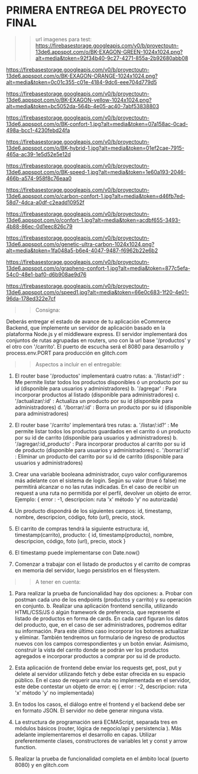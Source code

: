 # PRIMERA ENTREGA DEL PROYECTO FINAL

>>url imagenes para test:
https://firebasestorage.googleapis.com/v0/b/proyectoutn-13de6.appspot.com/o/BK-EXAGON-GREEN-1024x1024.png?alt=media&token=92f34b40-9c27-4271-855a-2b92680abb08

https://firebasestorage.googleapis.com/v0/b/proyectoutn-13de6.appspot.com/o/BK-EXAGON-ORANGE-1024x1024.png?alt=media&token=0c01c355-c01e-4184-9dc6-eee704d779d5

https://firebasestorage.googleapis.com/v0/b/proyectoutn-13de6.appspot.com/o/BK-EXAGON-yellow-1024x1024.png?alt=media&token=bc5052da-564b-4e05-ac40-7abf53838803

https://firebasestorage.googleapis.com/v0/b/proyectoutn-13de6.appspot.com/o/BK-confort-1.jpg?alt=media&token=07a158ac-0cad-498a-bcc1-4230febd24fa

https://firebasestorage.googleapis.com/v0/b/proyectoutn-13de6.appspot.com/o/BK-hybrid-1.jpg?alt=media&token=01ef2cae-7915-465a-ac39-1e5d52e5e12d

https://firebasestorage.googleapis.com/v0/b/proyectoutn-13de6.appspot.com/o/BK-speed-1.jpg?alt=media&token=1e60a193-2046-466b-a574-958f8c76eaa0

https://firebasestorage.googleapis.com/v0/b/proyectoutn-13de6.appspot.com/o/carbon-confort-1.jpg?alt=media&token=d46fb7ed-58d7-4dca-a0df-c2eadd10952f

https://firebasestorage.googleapis.com/v0/b/proyectoutn-13de6.appspot.com/o/confort-1.jpg?alt=media&token=acdbf655-3493-4b88-86ec-0d1eec826c79

https://firebasestorage.googleapis.com/v0/b/proyectoutn-13de6.appspot.com/o/genetic-ultra-carbon-1024x1024.png?alt=media&token=1fa048a5-b6e4-4047-9487-f6962b22e6b2

https://firebasestorage.googleapis.com/v0/b/proyectoutn-13de6.appspot.com/o/grapheno-confort-1.jpg?alt=media&token=877c5efa-54c0-48e1-baf0-d6b908ae9d76

https://firebasestorage.googleapis.com/v0/b/proyectoutn-13de6.appspot.com/o/speed1.jpg?alt=media&token=66e0c683-1f20-4e01-96da-178ed322e7cf


>>Consigna: 

Deberás entregar el estado de avance de tu aplicación eCommerce Backend, que
implemente un servidor de aplicación basado en la plataforma Node.js y el middleware express. El
servidor implementará dos conjuntos de rutas agrupadas en routers, uno con la url base
'/productos' y el otro con '/carrito'. El puerto de escucha será el 8080 para desarrollo y
process.env.PORT para producción en glitch.com
>>Aspectos a incluir en el entregable:

1. El router base '/productos' implementará cuatro rutas:
a. '/listar/:id?' : Me permite listar todos los productos disponibles ó un producto por su id
(disponible para usuarios y administradores)
b. '/agregar' : Para incorporar productos al listado (disponible para administradores)
c. '/actualizar/:id' : Actualiza un producto por su id (disponible para administradores)
d. '/borrar/:id' : Borra un producto por su id (disponible para administradores)

2. El router base '/carrito' implementará tres rutas:
a. '/listar/:id?' : Me permite listar todos los productos guardados en el carrito ó un
producto por su id de carrito (disponible para usuarios y administradores)
b. '/agregar/:id_producto' : Para incorporar productos al carrito por su id de producto
(disponible para usuarios y administradores)
c. '/borrar/:id' : Eliminar un producto del carrito por su id de carrito (disponible para
usuarios y administradores)

3. Crear una variable booleana administrador, cuyo valor configuraremos más adelante con el
sistema de login. Según su valor (true ó false) me permitirá alcanzar o no las rutas indicadas.
En el caso de recibir un request a una ruta no permitida por el perfil, devolver un objeto de
error. Ejemplo: { error : -1, descripcion: ruta 'x' método 'y' no autorizada}

4. Un producto dispondrá de los siguientes campos: id, timestamp, nombre, descripcion,
código, foto (url), precio, stock.

5. El carrito de compras tendrá la siguiente estructura:
id, timestamp(carrito), producto: { id, timestamp(producto), nombre, descripcion, código, foto
(url), precio, stock }

6. El timestamp puede implementarse con Date.now()

7. Comenzar a trabajar con el listado de productos y el carrito de compras en memoria del
servidor, luego persistirlos en el filesystem.

>>A tener en cuenta:

1. Para realizar la prueba de funcionalidad hay dos opciones:
a. Probar con postman cada uno de los endpoints (productos y carrito) y su operación en
conjunto.
b. Realizar una aplicación frontend sencilla, utilizando HTML/CSS/JS ó algún framework de
preferencia, que represente el listado de productos en forma de cards. En cada card
figuran los datos del producto, que, en el caso de ser administradores, podremos editar
su información. Para este último caso incorporar los botones actualizar y eliminar.
También tendremos un formulario de ingreso de productos nuevos con los campos
correspondientes y un botón enviar. Asimismo, construir la vista del carrito donde se
podrán ver los productos agregados e incorporar productos a comprar por su id de
producto.

2. Esta aplicación de frontend debe enviar los requests get, post, put y delete al servidor
utilizando fetch y debe estar ofrecida en su espacio público. En el caso de requerir una ruta
no implementada en el servidor, este debe contestar un objeto de error: ej { error : -2,
descripcion: ruta 'x' método 'y' no implementada}
3. En todos los casos, el diálogo entre el frontend y el backend debe ser en formato JSON. El
servidor no debe generar ninguna vista.

4. La estructura de programación será ECMAScript, separada tres en módulos básicos (router,
lógica de negocio/api y persistencia ). Más adelante implementaremos el desarrollo en capas.
Utilizar preferentemente clases, constructores de variables let y const y arrow function.

5. Realizar la prueba de funcionalidad completa en el ámbito local (puerto 8080) y en glitch.com
